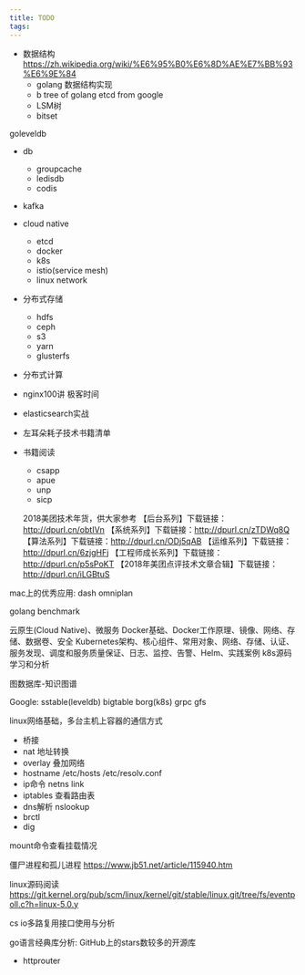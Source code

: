 ```yaml
---
title: TODO
tags:
---
```


- 数据结构  https://zh.wikipedia.org/wiki/%E6%95%B0%E6%8D%AE%E7%BB%93%E6%9E%84
  - golang 数据结构实现
  - b tree of golang etcd from google
  - LSM树
  - bitset

goleveldb

- db
  - groupcache
  - ledisdb
  - codis

- kafka

- cloud native
  - etcd
  - docker
  - k8s
  - istio(service mesh)
  - linux network

- 分布式存储
  - hdfs
  - ceph
  - s3
  - yarn
  - glusterfs

- 分布式计算

- nginx100讲 极客时间

- elasticsearch实战

- 左耳朵耗子技术书籍清单

- 书籍阅读
  - csapp
  - apue
  - unp
  - sicp

  2018美团技术年货，供大家参考
【后台系列】下载链接：http://dpurl.cn/obtIVn
【系统系列】下载链接：http://dpurl.cn/zTDWq8Q
【算法系列】下载链接：http://dpurl.cn/ODj5qAB
【运维系列】下载链接：http://dpurl.cn/6zjgHFj
【工程师成长系列】下载链接：http://dpurl.cn/p5sPoKT
【2018年美团点评技术文章合辑】下载链接：http://dpurl.cn/iLGBtuS

mac上的优秀应用:
dash
omniplan

golang benchmark

云原生(Cloud Native)、微服务
Docker基础、Docker工作原理、镜像、网络、存储、数据卷、安全
Kubernetes架构、核心组件、常用对象、网络、存储、认证、服务发现、调度和服务质量保证、日志、监控、告警、Helm、实践案例
k8s源码学习和分析

图数据库-知识图谱

Google: sstable(leveldb) bigtable borg(k8s) grpc gfs

linux网络基础，多台主机上容器的通信方式
  - 桥接
  - nat 地址转换
  - overlay 叠加网络
- hostname /etc/hosts /etc/resolv.conf
- ip命令 netns link
- iptables 查看路由表
- dns解析 nslookup
- brctl
- dig

mount命令查看挂载情况

僵尸进程和孤儿进程 https://www.jb51.net/article/115940.htm

linux源码阅读 https://git.kernel.org/pub/scm/linux/kernel/git/stable/linux.git/tree/fs/eventpoll.c?h=linux-5.0.y

cs io多路复用接口使用与分析

go语言经典库分析: GitHub上的stars数较多的开源库
- httprouter